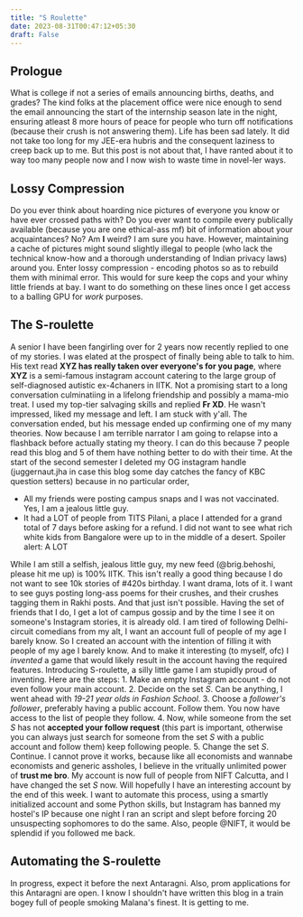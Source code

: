 ```yaml
---
title: "S Roulette"
date: 2023-08-31T00:47:12+05:30
draft: False
---
```


## Prologue
What is college if not a series of emails announcing births, deaths, and grades? The kind folks at the placement office were nice enough to send the email announcing the start of the internship season late in the night, ensuring atleast 8 more hours of peace for people who turn off notifications (because their crush is not answering them). 
Life has been sad lately. It did not take too long for my JEE-era hubris and the consequent laziness to creep back up to me. But this post is not about that, I have ranted about it to way too many people now and I now wish to waste time in novel-ler ways. 
## Lossy Compression
Do you ever think about hoarding nice pictures of everyone you know or have ever crossed paths with? Do you ever want to compile every publically available (because you are one ethical-ass mf) bit of information about your acquaintances? No? Am **I** weird? I am sure you have. However, maintaining a cache of pictures might sound slightly illegal to people (who lack the technical know-how and a thorough understanding of Indian privacy laws) around you. Enter lossy compression - encoding photos so as to rebuild them with minimal error. This would for sure keep the cops and your whiny little friends at bay. I want to do something on these lines once I get access to a balling GPU for *work* purposes. 
## The S-roulette
A senior I have been fangirling over for 2 years now recently replied to one of my stories. I was elated at the prospect of finally being able to talk to him. His text read **XYZ has really taken over everyone's for you page**, where **XYZ** is a semi-famous instagram account catering to the large group of self-diagnosed autistic ex-4chaners in IITK. Not a promising start to a long conversation culminatiing in a lifelong friendship and possibly a mama-mio treat. I used my top-tier salvaging skills and replied **Fr XD**. He wasn't impressed, liked my message and left. I am stuck with y'all. The conversation ended, but his message ended up confirming one of my many theories. 
Now because I am terrible narrator I am going to relapse into a flashback before actually stating my theory. I can do this because 7 people read this blog and 5 of them have nothing better to do with their time. At the start of the second semester I deleted my OG instagram handle (juggernaut.jha in case this blog some day catches the fancy of KBC question setters) because in no particular order,
    <ul>
        <li> All my friends were posting campus snaps and I was not vaccinated. Yes, I am a jealous little guy. </li>
        <li> It had a LOT of people from TITS Pilani, a place I attended for a grand total of 7 days before asking for a refund. I did not want to see what rich white kids from Bangalore were up to in the middle of a desert. Spoiler alert: A LOT </li>
    </ul>
While I am still a selfish, jealous little guy, my new feed (@brig.behoshi, please hit me up) is 100% IITK. This isn't really a good thing because I do not want to see 10k stories of #420s birthday. I want drama, lots of it. I want to see guys posting long-ass poems for their crushes, and their crushes tagging them in Rakhi posts. And that just isn't possible. Having the set of friends that I do, I get a lot of campus gossip and by the time I see it on someone's Instagram stories, it is already old. I am tired of following Delhi-circuit comedians from my alt, I want an account full of people of my age I barely know. So I created an account with the intention of filling it with people of my age I barely know. And to make it interesting (to myself, ofc) I *invented* a game that would likely result in the account having the required features. Introducing S-roulette, a silly little game I am stupidly proud of inventing. Here are the steps:
    1. Make an empty Instagram account - do not even follow your main account. 
    2. Decide on the set *S*. Can be anything, I went ahead with *19-21 year olds in Fashion School*.
    3. Choose a *follower's follower*, preferably having a public account. Follow them. You now have access to the list of people they follow.
    4. Now, while someone from the set *S* has not **accepted your follow request** (this part is important, otherwise you can always just search for someone from the set *S* with a public account and follow them) keep following people. 
    5. Change the set *S*. Continue.
I cannot prove it works, because like all economists and wannabe economists and generic assholes, I believe in the vritually unlimited power of **trust me bro**. 
My account is now full of people from NIFT Calcutta, and I have changed the set *S* now. Will hopefully I have an interesting account by the end of this week. 
I want to automate this process, using a smartly initialized account and some Python skills, but Instagram has banned my hostel's IP because one night I ran an script and slept before forcing 20 unsuspecting sophomores to do the same. 
Also, people @NIFT, it would be splendid if you followed me back. 
## Automating the S-roulette
In progress, expect it before the next Antaragni. Also, prom applications for this Antaragni are open. I know I shouldn't have written this blog in a train bogey full of people smoking Malana's finest. It is getting to me. 




